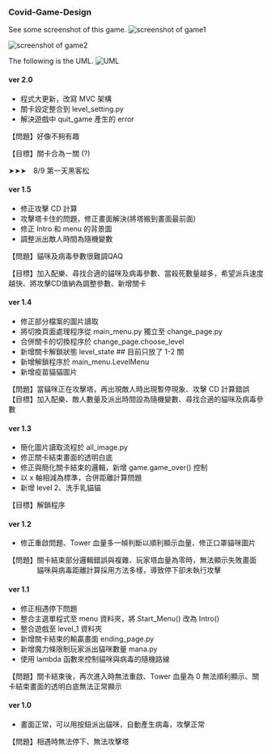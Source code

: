 ### Covid-Game-Design
See some screenshot of this game.
![screenshot of game1](https://github.com/Rou-Yi/Covid-Game-Design/blob/main/01.png?raw=true)

![screenshot of game2](https://github.com/Rou-Yi/Covid-Game-Design/blob/main/02.png?raw=true)

The following is the UML.
![UML](https://github.com/Rou-Yi/Covid-Game-Design/blob/main/UML%20for%202.0.jpg?raw=true)



#### ver 2.0
* 程式大更新，改寫 MVC 架構
* 關卡設定整合到 level_setting.py
* 解決遊戲中 quit_game 產生的 error  

【問題】好像不夠有趣  

【目標】關卡合為一關 (?)  
  
  
➤➤➤　8/9 第一天黑客松 
  
#### ver 1.5
* 修正攻擊 CD 計算
* 攻擊塔卡住的問題，修正畫面解決(將塔搬到畫面最前面)
* 修正 Intro 和 menu 的背景圖
* 調整派出敵人時間為隨機變數  

【問題】貓咪及病毒參數很難調QAQ  

【目標】加入配樂、尋找合適的貓咪及病毒參數、當殺死數量越多，希望派兵速度越快、將攻擊CD值納為調整參數、新增關卡  
  
#### ver 1.4 
* 修正部分檔案的圖片讀取
* 將切換頁面處理程序從 main_menu.py 獨立至 change_page.py
* 合併關卡的切換程序於 change_page.choose_level 
* 新增關卡解鎖狀態 level_state  ## 目前只放了 1-2 關
* 新增解鎖程序於 main_menu.LevelMenu
* 新增疫苗貓貓圖片  

【問題】當貓咪正在攻擊塔，再出現敵人時出現暫停現象、攻擊 CD 計算錯誤  
【目標】加入配樂、敵人數量及派出時間設為隨機變數、尋找合適的貓咪及病毒參數  
  
#### ver 1.3 
* 簡化圖片讀取流程於 all_image.py
* 修正關卡結束畫面的透明白底
* 修正與簡化關卡結束的邏輯，新增 game.game_over() 控制
* 以 x 軸相減為標準，合併距離計算問題
* 新增 level 2、洗手乳貓貓  

【目標】解鎖程序
  
#### ver 1.2 
* 修正重啟問題、Tower 血量多一幀判斷以順利顯示血量、修正口罩貓咪圖片  

【問題】關卡結束部分邏輯錯誤與複雜、玩家塔血量為零時，無法顯示失敗畫面  
　　　　貓咪與病毒距離計算採用方法多樣，導致停下卻未執行攻擊  
  
#### ver 1.1 
* 修正相遇停下問題
* 整合主選單程式至 menu 資料夾，將 Start_Menu() 改為 Intro()
* 整合遊戲至 level_1 資料夾
* 新增關卡結束的輸贏畫面 ending_page.py
* 新增魔力條限制玩家派出貓咪數量 mana.py
* 使用 lambda 函數來控制貓咪與病毒的隨機路線  

【問題】關卡結束後，再次進入時無法重啟、Tower 血量為 0 無法順利顯示、關卡結束畫面的透明白底無法正常顯示  
  
#### ver 1.0 
* 畫面正常，可以用按鈕派出貓咪，自動產生病毒，攻擊正常  

【問題】相遇時無法停下、無法攻擊塔  

